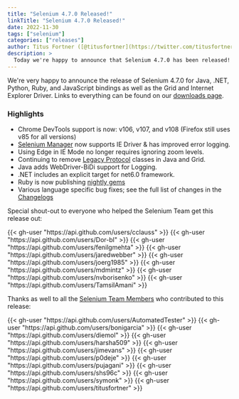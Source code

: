 ```yaml
---
title: "Selenium 4.7.0 Released!"
linkTitle: "Selenium 4.7.0 Released!"
date: 2022-11-30
tags: ["selenium"]
categories: ["releases"]
author: Titus Fortner ([@titusfortner](https://twitter.com/titusfortner))
description: >
  Today we're happy to announce that Selenium 4.7.0 has been released!
---
```


We're very happy to announce the release of Selenium 4.7.0 for Java, 
.NET, Python, Ruby, and JavaScript bindings as well as the Grid and 
Internet Explorer Driver. Links to everything can be found on our 
[downloads page][downloads].

### Highlights

  * Chrome DevTools support is now: v106, v107, and v108 (Firefox still uses v85 for all versions)
  * [Selenium Manager](/blog/2022/introducing-selenium-manager/) now supports IE Driver & has improved error logging.
  * Using Edge in IE Mode no longer requires ignoring zoom levels.
  * Continuing to remove [Legacy Protocol](https://www.selenium.dev/blog/2022/legacy-protocol-support/) classes in Java and Grid. 
  * Java adds WebDriver-BiDi support for Logging.
  * .NET includes an explicit target for net6.0 framework.
  * Ruby is now publishing [nightly gems](https://github.com/SeleniumHQ/selenium/packages/)
  * Various language specific bug fixes; see the full list of changes in the [Changelogs][bindings]

Special shout-out to everyone who helped the Selenium Team get this release out:

<div class="row justify-content-center">
  <div class="col-11 p-4 bg-transparent">
    <div class="row justify-content-center">
{{< gh-user "https://api.github.com/users/cclauss" >}}
{{< gh-user "https://api.github.com/users/Dor-bl" >}}
{{< gh-user "https://api.github.com/users/fenilgmehta" >}}
{{< gh-user "https://api.github.com/users/jaredwebber" >}}
{{< gh-user "https://api.github.com/users/joerg1985" >}}
{{< gh-user "https://api.github.com/users/mdmintz" >}}
{{< gh-user "https://api.github.com/users/nvborisenko" >}} 
{{< gh-user "https://api.github.com/users/TamsilAmani" >}}
    </div>
  </div>
</div>

Thanks as well to all the [Selenium Team Members][team] who contributed to this release:

<div class="row justify-content-center">
  <div class="col-11 p-4 bg-transparent">
    <div class="row justify-content-center">
{{< gh-user "https://api.github.com/users/AutomatedTester" >}}
{{< gh-user "https://api.github.com/users/bonigarcia" >}}
{{< gh-user "https://api.github.com/users/diemol" >}}
{{< gh-user "https://api.github.com/users/harsha509" >}}
{{< gh-user "https://api.github.com/users/jimevans" >}}
{{< gh-user "https://api.github.com/users/p0deje" >}}
{{< gh-user "https://api.github.com/users/pujagani" >}}
{{< gh-user "https://api.github.com/users/shs96c" >}} 
{{< gh-user "https://api.github.com/users/symonk" >}} 
{{< gh-user "https://api.github.com/users/titusfortner" >}}
    </div>
  </div>
</div>

[downloads]: /downloads
[bindings]: /downloads#bindings
[team]: /project/structure
